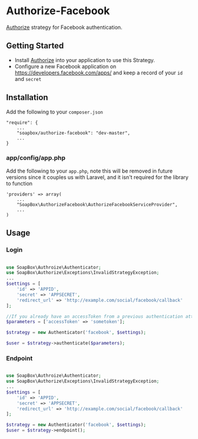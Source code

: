 # Authorize-Facebook
[Authorize](http://github.com/soapbox/authorize) strategy for Facebook authentication.

## Getting Started
- Install [Authorize](http://github.com/soapbox/authorize) into your application
to use this Strategy.
- Configure a new Facebook application on https://developers.facebook.com/apps/
and keep a record of your `id` and `secret`

## Installation
Add the following to your `composer.json`
```
"require": {
	...
	"soapbox/authorize-facebook": "dev-master",
	...
}
```

### app/config/app.php
Add the following to your `app.php`, note this will be removed in future
versions since it couples us with Laravel, and it isn't required for the library
to function
```
'providers' => array(
	...
	"SoapBox\AuthorizeFacebook\AuthorizeFacebookServiceProvider",
	...
)
```

## Usage

### Login
```php

use SoapBox\Authroize\Authenticator;
use SoapBox\Authorize\Exceptions\InvalidStrategyException;
...
$settings = [
	'id' => 'APPID',
	'secret' => 'APPSECRET',
	'redirect_url' => 'http://example.com/social/facebook/callback'
];

//If you already have an accessToken from a previous authentication attempt
$parameters = ['accessToken' => 'sometoken'];

$strategy = new Authenticator('facebook', $settings);

$user = $strategy->authenticate($parameters);

```

### Endpoint
```php

use SoapBox\Authroize\Authenticator;
use SoapBox\Authorize\Exceptions\InvalidStrategyException;
...
$settings = [
	'id' => 'APPID',
	'secret' => 'APPSECRET',
	'redirect_url' => 'http://example.com/social/facebook/callback'
];

$strategy = new Authenticator('facebook', $settings);
$user = $strategy->endpoint();

```
